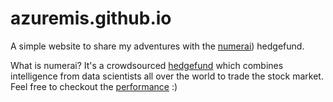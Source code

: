 # azuremis.github.io
A simple website to share my adventures with the [numerai](https://numer.ai/)) hedgefund. 

What is numerai? It's a crowdsourced [hedgefund](https://en.wikipedia.org/wiki/Hedge_fund) which combines intelligence from data scientists 
all over the world to trade the stock market. Feel free to checkout the [performance](https://numerai.fund/) :)
